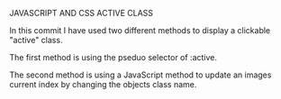 
JAVASCRIPT AND CSS ACTIVE CLASS

In this commit I have used two different methods to display a clickable "active" class.

The first method is using the pseduo selector of :active.

The second method is using a JavaScript method to update an images current index by changing the objects class name. 
